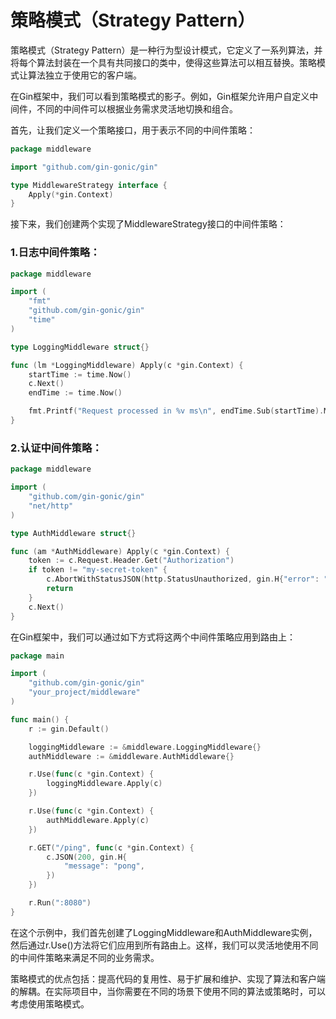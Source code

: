 # 策略模式（Strategy Pattern）

策略模式（Strategy Pattern）是一种行为型设计模式，它定义了一系列算法，并将每个算法封装在一个具有共同接口的类中，使得这些算法可以相互替换。策略模式让算法独立于使用它的客户端。

在Gin框架中，我们可以看到策略模式的影子。例如，Gin框架允许用户自定义中间件，不同的中间件可以根据业务需求灵活地切换和组合。

首先，让我们定义一个策略接口，用于表示不同的中间件策略：

```go
package middleware

import "github.com/gin-gonic/gin"

type MiddlewareStrategy interface {
	Apply(*gin.Context)
}
```

接下来，我们创建两个实现了MiddlewareStrategy接口的中间件策略：

### 1.日志中间件策略：

```go
package middleware

import (
	"fmt"
	"github.com/gin-gonic/gin"
	"time"
)

type LoggingMiddleware struct{}

func (lm *LoggingMiddleware) Apply(c *gin.Context) {
	startTime := time.Now()
	c.Next()
	endTime := time.Now()

	fmt.Printf("Request processed in %v ms\n", endTime.Sub(startTime).Milliseconds())
}
```

### 2.认证中间件策略：

```go
package middleware

import (
	"github.com/gin-gonic/gin"
	"net/http"
)

type AuthMiddleware struct{}

func (am *AuthMiddleware) Apply(c *gin.Context) {
	token := c.Request.Header.Get("Authorization")
	if token != "my-secret-token" {
		c.AbortWithStatusJSON(http.StatusUnauthorized, gin.H{"error": "Unauthorized"})
		return
	}
	c.Next()
}
```

在Gin框架中，我们可以通过如下方式将这两个中间件策略应用到路由上：

```go
package main

import (
	"github.com/gin-gonic/gin"
	"your_project/middleware"
)

func main() {
	r := gin.Default()

	loggingMiddleware := &middleware.LoggingMiddleware{}
	authMiddleware := &middleware.AuthMiddleware{}

	r.Use(func(c *gin.Context) {
		loggingMiddleware.Apply(c)
	})

	r.Use(func(c *gin.Context) {
		authMiddleware.Apply(c)
	})

	r.GET("/ping", func(c *gin.Context) {
		c.JSON(200, gin.H{
			"message": "pong",
		})
	})

	r.Run(":8080")
}
```

在这个示例中，我们首先创建了LoggingMiddleware和AuthMiddleware实例，然后通过r.Use()方法将它们应用到所有路由上。这样，我们可以灵活地使用不同的中间件策略来满足不同的业务需求。

策略模式的优点包括：提高代码的复用性、易于扩展和维护、实现了算法和客户端的解耦。在实际项目中，当你需要在不同的场景下使用不同的算法或策略时，可以考虑使用策略模式。